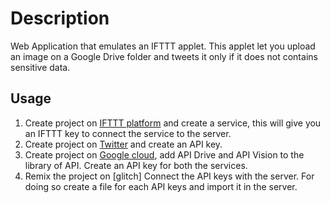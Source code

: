 # Description

Web Application that emulates an IFTTT applet. This applet let you upload an image on a Google Drive folder and tweets it only if it does not contains sensitive data.


## Usage

1. Create project on [IFTTT platform](https://platform.ifttt.com/) and create a service, this will give you an IFTTT key to connect the service to the server.
2. Create project on [Twitter](https://developer.twitter.com/en) and create an API key.
3. Create project on [Google cloud](https://cloud.google.com/), add API Drive and API Vision to the library of API. Create an API key for both the services.
4. Remix the project on [glitch]
Connect the API keys with the server. For doing so create a file for each API keys and import it in the server.


